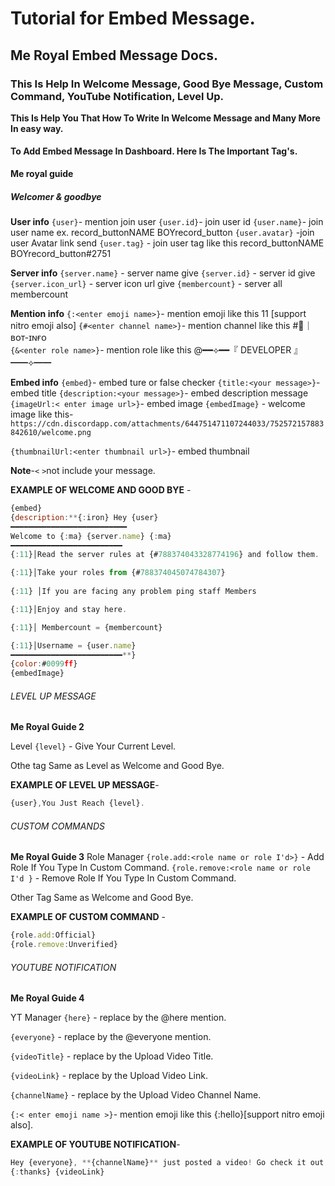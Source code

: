 # Tutorial for Embed Message.

## Me Royal Embed Message Docs.

### This Is Help In Welcome Message, Good Bye Message, Custom Command, YouTube Notification, Level Up.

__This Is Help You That How To Write In Welcome Message and Many More In easy way.__

#### To Add Embed Message In Dashboard. Here Is The Important Tag's.

**Me royal guide**

##### Welcomer & goodbye

**User info**
`{user}`- mention join user
`{user.id}`- join user id
`{user.name}`- join user name ex. record_buttonNAME BOYrecord_button
`{user.avatar}` -join user Avatar link send
`{user.tag}` - join user tag like this record_buttonNAME BOYrecord_button#2751

**Server info**
`{server.name}` - server name give
`{server.id}` - server id give
`{server.icon_url}` - server icon url give
`{membercount}` - server all membercount

**Mention info**
`{:<enter emoji name>}`- mention emoji like this 11 [support nitro emoji also]
`{#<enter channel name>}`- mention channel like this #🤖｜ʙᴏᴛ-ɪɴғᴏ  
`{&<enter role name>}`- mention role like this @━━⟡━━『 DEVELOPER 』━━⟡━━ 

**Embed info**
`{embed}`- embed ture or false checker
`{title:<your message>}`- embed title
`{description:<your message>}`- embed description message
`{imageUrl:< enter image url>}`- embed image
`{embedImage}` - welcome image like this- `https://cdn.discordapp.com/attachments/644751471107244033/752572157883842610/welcome.png`

`{thumbnailUrl:<enter thumbnail url>}`- embed thumbnail

**Note**-`<` `>`not include your message.

**EXAMPLE OF WELCOME AND GOOD BYE** - 

```javascript
{embed}
{description:**{:iron} Hey {user} 
━━━━━━━━━━━━━━━━━━━━━━━━━━
Welcome to {:ma} {server.name} {:ma}
━━━━━━━━━━━━━━━━━━━━━━━━━
{:11}│Read the server rules at {#788374043328774196} and follow them.

{:11}│Take your roles from {#788374045074784307}
 
{:11} │If you are facing any problem ping staff Members

{:11}│Enjoy and stay here.

{:11}│ Membercount = {membercount}

{:11}│Username = {user.name}
━━━━━━━━━━━━━━━━━━━━━━━━━**}
{color:#0099ff}
{embedImage}
```

###### LEVEL UP MESSAGE

**Me Royal Guide 2**

Level
`{level}` - Give Your Current Level.

Othe tag Same as Level as Welcome and Good Bye.

**EXAMPLE OF LEVEL UP MESSAGE**-
```javascript
{user},You Just Reach {level}.
```

###### CUSTOM COMMANDS
**Me Royal Guide 3**
Role Manager
`{role.add:<role name or role I'd>}` - Add Role If You Type In Custom Command.
`{role.remove:<role name or role I'd }` - Remove Role If You Type In Custom Command.

Other Tag Same as Welcome and Good Bye.

**EXAMPLE OF CUSTOM COMMAND** - 
```javascript
{role.add:Official}
{role.remove:Unverified}
```

###### YOUTUBE NOTIFICATION
**Me Royal Guide 4**

YT Manager
`{here}` - replace by the @here mention.

`{everyone}` - replace by the @everyone mention.

`{videoTitle}` - replace by the Upload Video Title.

`{videoLink}` - replace by the Upload Video Link.

`{channelName}` - replace by the Upload Video Channel Name.

`{:< enter emoji name >}`- mention emoji like this {:hello}[support nitro emoji also].

**EXAMPLE OF YOUTUBE NOTIFICATION**-
```javascript
Hey {everyone}, **{channelName}** just posted a video! Go check it out! {:likesymbol} 
{:thanks} {videoLink}
```
